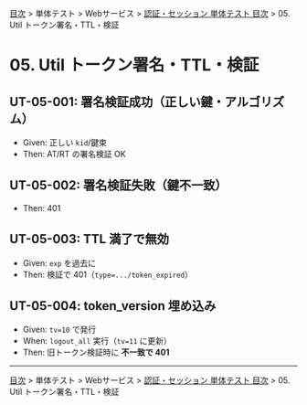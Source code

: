 [目次](../../../目次.md) > 単体テスト > Webサービス > [認証・セッション 単体テスト 目次](目次.md) > 05. Util トークン署名・TTL・検証

# 05. Util トークン署名・TTL・検証

## UT-05-001: 署名検証成功（正しい鍵・アルゴリズム）
- Given: 正しい `kid`/鍵束
- Then: AT/RT の署名検証 OK

## UT-05-002: 署名検証失敗（鍵不一致）
- Then: 401

## UT-05-003: TTL 満了で無効
- Given: `exp` を過去に
- Then: 検証で 401（`type=.../token_expired`）

## UT-05-004: token_version 埋め込み
- Given: `tv=10` で発行
- When: `logout_all` 実行（`tv=11` に更新）
- Then: 旧トークン検証時に **不一致で 401**

---
[目次](../../../目次.md) > 単体テスト > Webサービス > [認証・セッション 単体テスト 目次](目次.md) > 05. Util トークン署名・TTL・検証